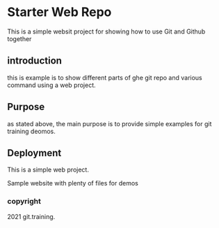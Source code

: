 # Starter Web Repo

This is a simple websit project for showing how to use Git and Github together

## introduction 

this is example is to show different parts of ghe git repo and various command using a web project.

## Purpose

as stated above, the main purpose is to provide simple examples	for git training deomos.

## Deployment

This is a simple web project.

Sample website with plenty of files for demos

### copyright

2021 git.training.